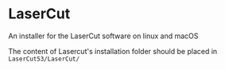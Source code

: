 # LaserCut
An installer for the LaserCut software on linux and macOS

The content of Lasercut's installation folder should be placed in ` LaserCut53/LaserCut/ `
